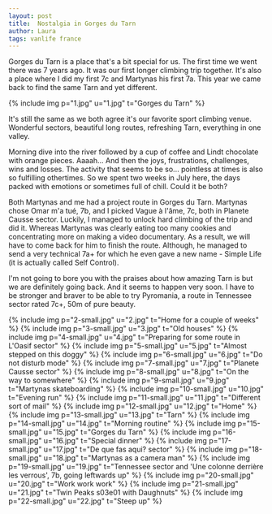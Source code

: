 ```yaml
---
layout: post
title:  Nostalgia in Gorges du Tarn
author: Laura
tags: vanlife france
---
```


Gorges du Tarn is a place that's a bit special for us. The first time we went there was 7 years ago. It was our first longer climbing trip together. It's also a place where I did my first 7c and Martynas his first 7a. This year we came back to find the same Tarn and yet different.

{% include img p="1.jpg" u="1.jpg" t="Gorges du Tarn" %}
<!--break-->

It's still the same as we both agree it's our favorite sport climbing venue. Wonderful sectors, beautiful long routes, refreshing Tarn, everything in one valley.

Morning dive into the river followed by a cup of coffee and Lindt chocolate with orange pieces. Aaaah... And then the joys, frustrations, challenges, wins and losses. The activity that seems to be so... pointless at times is also so fulfilling othertimes. So we spent two weeks in July here, the days packed with emotions or sometimes full of chill. Could it be both?

Both Martynas and me had a project route in Gorges du Tarn. Martynas chose Omar m'a tué, 7b, and I picked Vague à l'âme, 7c, both in Planete Causse sector. Luckily, I managed to unlock hard climbing of the trip and did it. Whereas Martynas was clearly eating too many cookies and concentrating more on making a video documentary. As a result, we will have to come back for him to finish the route. Although, he managed to send a very technical 7a+ for which he even gave a new name - Simple Life (it is actually called Self Control).

I'm not going to bore you with the praises about how amazing Tarn is but we are definitely going back. And it seems to happen very soon. I have to be stronger and braver to be able to try Pyromania, a route in Tennessee sector rated 7c+, 50m of pure beauty.

{% include img p="2-small.jpg" u="2.jpg" t="Home for a couple of weeks" %}
{% include img p="3-small.jpg" u="3.jpg" t="Old houses" %}
{% include img p="4-small.jpg" u="4.jpg" t="Preparing for some route in L'Oasif sector" %}
{% include img p="5-small.jpg" u="5.jpg" t="Almost stepped on this doggy" %}
{% include img p="6-small.jpg" u="6.jpg" t="Do not disturb mode" %}
{% include img p="7-small.jpg" u="7.jpg" t="Planete Causse sector" %}
{% include img p="8-small.jpg" u="8.jpg" t="On the way to somewhere" %}
{% include img p="9-small.jpg" u="9.jpg" t="Martynas skateboarding" %}
{% include img p="10-small.jpg" u="10.jpg" t="Evening run" %}
{% include img p="11-small.jpg" u="11.jpg" t="Different sort of mail" %}
{% include img p="12-small.jpg" u="12.jpg" t="Home" %}
{% include img p="13-small.jpg" u="13.jpg" t="Tarn" %}
{% include img p="14-small.jpg" u="14.jpg" t="Morning routine" %}
{% include img p="15-small.jpg" u="15.jpg" t="Gorges du Tarn" %}
{% include img p="16-small.jpg" u="16.jpg" t="Special dinner" %}
{% include img p="17-small.jpg" u="17.jpg" t="De que fas aqui? sector" %}
{% include img p="18-small.jpg" u="18.jpg" t="Martynas as a camera man" %}
{% include img p="19-small.jpg" u="19.jpg" t="Tennessee sector and 'Une colonne derrière les verrous', 7b, going leftwards up" %}
{% include img p="20-small.jpg" u="20.jpg" t="Work work work" %}
{% include img p="21-small.jpg" u="21.jpg" t="Twin Peaks s03e01 with Daughnuts" %}
{% include img p="22-small.jpg" u="22.jpg" t="Steep up" %}
